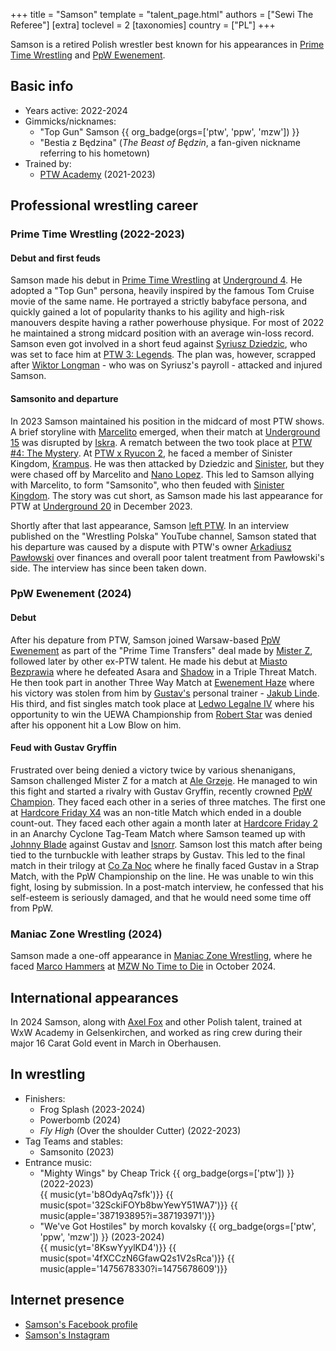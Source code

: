 +++
title = "Samson"
template = "talent_page.html"
authors = ["Sewi The Referee"]
[extra]
toclevel = 2
[taxonomies]
country = ["PL"]
+++

Samson is a retired Polish wrestler best known for his appearances in [Prime Time Wrestling](@/o/ptw.md) and [PpW Ewenement](@/o/ppw.md).

## Basic info

* Years active: 2022-2024
* Gimmicks/nicknames:
  - "Top Gun" Samson {{ org_badge(orgs=['ptw', 'ppw', 'mzw']) }}
  - "Bestia z Będzina" (_The Beast of Będzin_, a fan-given nickname referring to his hometown)
* Trained by:
  - [PTW Academy](@/o/ptw-academy.md) (2021-2023)

## Professional wrestling career

### Prime Time Wrestling (2022-2023)

#### Debut and first feuds

Samson made his debut in [Prime Time Wrestling](@/o/ptw.md) at [Underground 4](@/e/ptw/2022-04-24-ptw-underground-4.md). He adopted a "Top Gun" persona, heavily inspired by the famous Tom Cruise movie of the same name. He portrayed a strictly babyface persona, and quickly gained a lot of popularity thanks to his agility and high-risk manouvers despite having a rather powerhouse physique. For most of 2022 he maintained a strong midcard position with an average win-loss record. Samson even got involved in a short feud against [Syriusz Dziedzic](@/w/dziedzic.md), who was set to face him at [PTW 3: Legends](@/e/ptw/2022-11-26-ptw-3-legends.md). The plan was, however, scrapped after [Wiktor Longman](@/w/wiktor-longman.md) - who was on Syriusz's payroll - attacked and injured Samson.

#### Samsonito and departure

In 2023 Samson maintained his position in the midcard of most PTW shows. A brief storyline with [Marcelito](@/w/marcelito.md) emerged, when their match at [Underground 15](@/e/ptw/2023-05-28-ptw-underground-15.md) was disrupted by [Iskra](@/w/iskra.md). A rematch between the two took place at [PTW #4: The Mystery](@/e/ptw/2023-06-25-ptw-4-mystery.md). At [PTW x Ryucon 2](@/e/ptw/2023-07-16-ptw-x-ryucon.md), he faced a member of Sinister Kingdom, [Krampus](@/w/krampus.md). He was then attacked by Dziedzic and [Sinister](@/w/sinister.md), but they were chased off by Marcelito and [Nano Lopez](@/w/nano-lopez.md). This led to Samson allying with Marcelito, to form "Samsonito", who then feuded with [Sinister Kingdom](@/tt/sinister-kingdom.md). The story was cut short, as Samson made his last appearance for PTW at [Underground 20](@/e/ptw/2023-12-10-ptw-underground-20.md) in December 2023.

Shortly after that last appearance, Samson [left PTW](@/a/ptw-exits.md). In an interview published on the "Wrestling Polska" YouTube channel, Samson stated that his departure was caused by a dispute with PTW's owner [Arkadiusz Pawłowski](@/w/pan-pawlowski.md) over finances and overall poor talent treatment from Pawłowski's side. The interview has since been taken down.

### PpW Ewenement (2024)

#### Debut

After his depature from PTW, Samson joined Warsaw-based [PpW Ewenement](@/o/ppw.md) as part of the "Prime Time Transfers" deal made by [Mister Z](@/w/mister-z.md), followed later by other ex-PTW talent. He made his debut at [Miasto Bezprawia](@/e/ppw/2024-02-10-ppw-miasto-bezprawia.md) where he defeated Asara and [Shadow](@/w/shadow.md) in a Triple Threat Match. He then took part in another Three Way Match at [Ewenement Haze](@/e/ppw/2024-04-20-ppw-ewenement-haze.md) where his victory was stolen from him by [Gustav's](@/w/gustav-gryffin.md) personal trainer - [Jakub Linde](@/w/jakub-linde.md). His third, and fist singles match took place at [Ledwo Legalne IV](@/e/ppw/2024-06-08-ppw-ledwo-legalne-4.md) where his opportunity to win the UEWA Championship from [Robert Star](@/w/robert-star.md) was denied after his opponent hit a Low Blow on him.

#### Feud with Gustav Gryffin

Frustrated over being denied a victory twice by various shenanigans, Samson challenged Mister Z for a match at [Ale Grzeje](@/e/ppw/2024-07-13-ppw-ale-grzeje.md). He managed to win this fight and started a rivalry with Gustav Gryffin, recently crowned [PpW Champion](@/c/ppw-championship.md).
They faced each other in a series of three matches. The first one at [Hardcore Friday X4](@/e/ppw/2024-08-23-ppw-hardcore-friday-x4.md) was an non-title Match which ended in a double count-out. They faced each other again a month later at [Hardcore Friday 2](@/e/ppw/2024-09-20-ppw-hardcore-friday-2.md) in an Anarchy Cyclone Tag-Team Match where Samson teamed up with [Johnny Blade](@/w/johnny-blade.md) against Gustav and [Isnorr](@/w/isnorr.md). Samson lost this match after being tied to the turnbuckle with leather straps by Gustav.
This led to the final match in their trilogy at [Co Za Noc](@/e/ppw/2024-10-26-ppw-co-za-noc.md) where he finally faced Gustav in a Strap Match, with the PpW Championship on the line. He was unable to win this fight, losing by submission. In a post-match interview, he confessed that his self-esteem is seriously damaged, and that he would need some time off from PpW.

### Maniac Zone Wrestling (2024)

Samson made a one-off appearance in [Maniac Zone Wrestling](@/o/mzw.md), where he faced [Marco Hammers](@/w/marco-hammers.md) at [MZW No Time to Die](@/e/mzw/2024-10-12-mzw-no-time-to-die.md) in October 2024.

## International appearances

In 2024 Samson, along with [Axel Fox](@/w/axel-fox.md) and other Polish talent, trained at WxW Academy in Gelsenkirchen, and worked as ring crew during their major 16 Carat Gold event in March in Oberhausen.

## In wrestling

* Finishers:
  - Frog Splash (2023-2024)
  - Powerbomb (2024)
  - _Fly High_ (Over the shoulder Cutter) (2022-2023)
* Tag Teams and stables:
  - Samsonito (2023)
* Entrance music:
  - "Mighty Wings" by Cheap Trick
    {{ org_badge(orgs=['ptw']) }} (2022-2023) <br>
    {{ music(yt='b8OdyAq7sfk')}}
    {{ music(spot='32SckiFOYb8bwYewY51WA7')}}
    {{ music(apple='387193895?i=387193971')}}
  - "We've Got Hostiles" by morch kovalsky
    {{ org_badge(orgs=['ptw', 'ppw', 'mzw']) }} (2023-2024) <br>
    {{ music(yt='8KswYyylKD4')}}
    {{ music(spot='4fXCCzN6GfawQ2s1V2sRca')}}
    {{ music(apple='1475678330?i=1475678609')}}

## Internet presence

* [Samson's Facebook profile](https://www.facebook.com/Samsontgg/) 
* [Samson's Instagram](https://instagram.com/tg.samson) 
